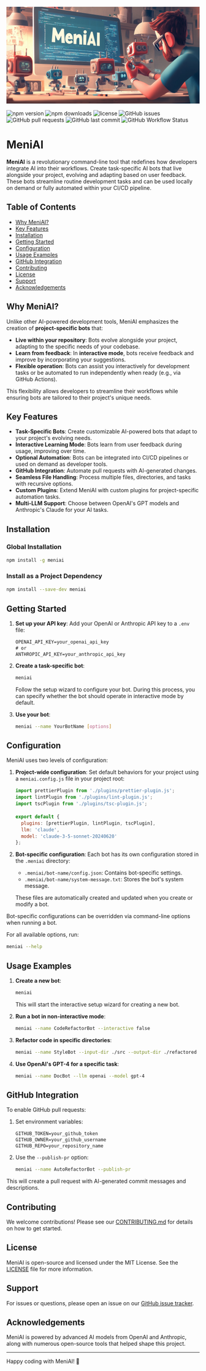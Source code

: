 ![MeniAI Cover](assets/cover.jpg)

![npm version](https://img.shields.io/npm/v/meniai)
![npm downloads](https://img.shields.io/npm/dt/meniai)
![license](https://img.shields.io/npm/l/meniai)
![GitHub issues](https://img.shields.io/github/issues/nirelbaz/meniai)
![GitHub pull requests](https://img.shields.io/github/issues-pr/nirelbaz/meniai)
![GitHub last commit](https://img.shields.io/github/last-commit/nirelbaz/meniai)
![GitHub Workflow Status](https://img.shields.io/github/actions/workflow/status/nirelbaz/meniai/ci.yml?branch=main)

# MeniAI

**MeniAI** is a revolutionary command-line tool that redefines how developers integrate AI into their workflows. Create task-specific AI bots that live alongside your project, evolving and adapting based on user feedback. These bots streamline routine development tasks and can be used locally on demand or fully automated within your CI/CD pipeline.

## Table of Contents

- [Why MeniAI?](#why-meniai)
- [Key Features](#key-features)
- [Installation](#installation)
- [Getting Started](#getting-started)
- [Configuration](#configuration)
- [Usage Examples](#usage-examples)
- [GitHub Integration](#github-integration)
- [Contributing](#contributing)
- [License](#license)
- [Support](#support)
- [Acknowledgements](#acknowledgements)

## Why MeniAI?

Unlike other AI-powered development tools, MeniAI emphasizes the creation of **project-specific bots** that:

- **Live within your repository**: Bots evolve alongside your project, adapting to the specific needs of your codebase.
- **Learn from feedback**: In **interactive mode**, bots receive feedback and improve by incorporating your suggestions.
- **Flexible operation**: Bots can assist you interactively for development tasks or be automated to run independently when ready (e.g., via GitHub Actions).

This flexibility allows developers to streamline their workflows while ensuring bots are tailored to their project's unique needs.

## Key Features

- **Task-Specific Bots**: Create customizable AI-powered bots that adapt to your project's evolving needs.
- **Interactive Learning Mode**: Bots learn from user feedback during usage, improving over time.
- **Optional Automation**: Bots can be integrated into CI/CD pipelines or used on demand as developer tools.
- **GitHub Integration**: Automate pull requests with AI-generated changes.
- **Seamless File Handling**: Process multiple files, directories, and tasks with recursive options.
- **Custom Plugins**: Extend MeniAI with custom plugins for project-specific automation tasks.
- **Multi-LLM Support**: Choose between OpenAI's GPT models and Anthropic's Claude for your AI tasks.

## Installation

### Global Installation

```bash
npm install -g meniai
```

### Install as a Project Dependency

```bash
npm install --save-dev meniai
```

## Getting Started

1. **Set up your API key**:
   Add your OpenAI or Anthropic API key to a `.env` file:

   ```
   OPENAI_API_KEY=your_openai_api_key
   # or
   ANTHROPIC_API_KEY=your_anthropic_api_key
   ```

2. **Create a task-specific bot**:

   ```bash
   meniai
   ```

   Follow the setup wizard to configure your bot. During this process, you can specify whether the bot should operate in interactive mode by default.

3. **Use your bot**:
   ```bash
   meniai --name YourBotName [options]
   ```

## Configuration

MeniAI uses two levels of configuration:

1. **Project-wide configuration**: Set default behaviors for your project using a `meniai.config.js` file in your project root:

   ```javascript
   import prettierPlugin from './plugins/prettier-plugin.js';
   import lintPlugin from './plugins/lint-plugin.js';
   import tscPlugin from './plugins/tsc-plugin.js';

   export default {
     plugins: [prettierPlugin, lintPlugin, tscPlugin],
     llm: 'claude',
     model: 'claude-3-5-sonnet-20240620'
   };
   ```

2. **Bot-specific configuration**: Each bot has its own configuration stored in the `.meniai` directory:

   - `.meniai/bot-name/config.json`: Contains bot-specific settings.
   - `.meniai/bot-name/system-message.txt`: Stores the bot's system message.

   These files are automatically created and updated when you create or modify a bot.

Bot-specific configurations can be overridden via command-line options when running a bot.

For all available options, run:

```bash
meniai --help
```

## Usage Examples

1. **Create a new bot**:

   ```bash
   meniai
   ```

   This will start the interactive setup wizard for creating a new bot.

2. **Run a bot in non-interactive mode**:

   ```bash
   meniai --name CodeRefactorBot --interactive false
   ```

3. **Refactor code in specific directories**:

   ```bash
   meniai --name StyleBot --input-dir ./src --output-dir ./refactored
   ```

4. **Use OpenAI's GPT-4 for a specific task**:
   ```bash
   meniai --name DocBot --llm openai --model gpt-4
   ```

## GitHub Integration

To enable GitHub pull requests:

1. Set environment variables:

   ```
   GITHUB_TOKEN=your_github_token
   GITHUB_OWNER=your_github_username
   GITHUB_REPO=your_repository_name
   ```

2. Use the `--publish-pr` option:
   ```bash
   meniai --name AutoRefactorBot --publish-pr
   ```

This will create a pull request with AI-generated commit messages and descriptions.

## Contributing

We welcome contributions! Please see our [CONTRIBUTING.md](CONTRIBUTING.md) for details on how to get started.

## License

MeniAI is open-source and licensed under the MIT License. See the [LICENSE](LICENSE) file for more information.

## Support

For issues or questions, please open an issue on our [GitHub issue tracker](https://github.com/nirelbaz/meniai/issues).

## Acknowledgements

MeniAI is powered by advanced AI models from OpenAI and Anthropic, along with numerous open-source tools that helped shape this project.

---

Happy coding with MeniAI! 🚀
